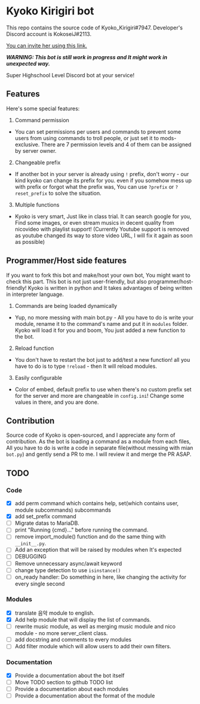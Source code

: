 # Kyoko Kirigiri bot

This repo contains the source code of Kyoko_Kirigiri#7947. Developer's Discord account is KokoseiJ#2113.

[You can invite her using this link.](https://discordapp.com/api/oauth2/authorize?client_id=687805965042712587&scope=bot&permissions=104201280/)

***WARNING: This bot is still work in progress and It might work in unexpected way.***

Super Highschool Level Discord bot at your service!

## Features
Here's some special features:
1. Command permission
 - You can set permissions per users and commands to prevent some users from using commands to troll people, or just set it to mods-exclusive. There are 7 permission levels and 4 of them can be assigned by server owner. 
2. Changeable prefix
 - If another bot in your server is already using `!` prefix, don't worry - our kind kyoko can change its prefix for you. even if you somehow mess up with prefix or forgot what the prefix was, You can use `?prefix` or `?reset_prefix` to solve the situation.
3. Multiple functions
  - Kyoko is very smart, Just like in class trial. It can search google for you, Find some images, or even stream musics in decent quality from nicovideo with playlist support! (Currently Youtube support is removed as youtube changed its way to store video URL, I will fix it again as soon as possible)

## Programmer/Host side features
If you want to fork this bot and make/host your own bot, You might want to check this part. This bot is not just user-friendly, but also programmer/host-friendly! Kyoko is written in python and It takes advantages of being written in interpreter language.
1. Commands are being loaded dynamically
 - Yup, no more messing with main bot.py - All you have to do is write your module, rename it to the command's name and put it in `modules` folder. Kyoko will load it for you and boom, You just added a new function to the bot.
2. Reload function
 - You don't have to restart the bot just to add/test a new function! all you have to do is to type `!reload` - then It will reload modules.
3. Easily configurable
 - Color of embed, default prefix to use when there's no custom prefix set for the server and more are changeable in `config.ini`! Change some values in there, and you are done.

## Contribution
Source code of Kyoko is open-sourced, and I appreciate any form of contribution. As the bot is loading a command as a module from each files, All you have to do is write a code in separate file(without messing with mian `bot.py`) and gently send a PR to me. I will review it and merge the PR ASAP.

## TODO

### Code
 * [x] add perm command which contains help, set(which contains user, module subcommands) subcommands
 * [x] add set_prefix command
 * [ ] Migrate datas to MariaDB.
 * [ ] print "Running {cmd}..." before running the command.
 * [ ] remove import_module() function and do the same thing with `__init__.py`.
 * [ ] Add an exception that will be raised by modules when It's expected
 * [ ] DEBUGGING
 * [ ] Remove unnecessary async/await keyword
 * [ ] change type detection to use `isinstance()`
 * [ ] on_ready handler:  Do something in here, like changing the activity for every single second
 
### Modules
 
 * [x] translate 음악 module to english.
 * [x] Add help module that will display the list of commands.
 * [ ] rewrite music module, as well as merging music module and nico module - no more server_client class.
 * [ ] add docstring and comments to every modules
 * [ ] Add filter module which will allow users to add their own filters.

### Documentation
 * [x] Provide a documentation about the bot itself
 * [ ] Move TODO section to github TODO list
 * [ ] Provide a documentation about each modules
 * [ ] Provide a documentation about the format of the module